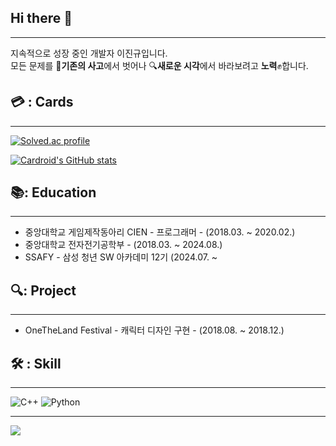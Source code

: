 

## Hi there 👋
---
지속적으로 성장 중인 개발자 이진규입니다.\
모든 문제를 🧠**기존의 사고**에서 벗어나 🔍**새로운 시각**에서 바라보려고 **노력**✊합니다.

<tr>
<td align="center" colspan="2">


## 💳 : Cards 
---
</td>
</tr>
<tr>
<td align="center" valign="top" width="58%">
  
[![Solved.ac profile](http://mazassumnida.wtf/api/v2/generate_badge?boj=wlsrb22222)](https://solved.ac/profile/wlsrb22222/solved)
  
</td>
<td align="center" valign="top" width="42%">
  
[![Cardroid's GitHub stats](https://github-readme-stats.vercel.app/api?username=LEEJJingyu&count_private=true&show_icons=true&theme=radical)](https://github.com/LEEJJingyu)

</td>
</tr>
</td>

## 📚: Education
---
- 중앙대학교 게임제작동아리 CIEN - 프로그래머 - (2018.03. ~ 2020.02.)
- 중앙대학교 전자전기공학부 - (2018.03. ~ 2024.08.)
- SSAFY - 삼성 청년 SW 아카데미 12기 (2024.07. ~

## 🔍: Project
---
- OneTheLand Festival - 캐릭터 디자인 구현 - (2018.08. ~ 2018.12.)

## 🛠 : Skill
---
![C++](https://img.shields.io/badge/c++-%2300599C.svg?style=for-the-badge&logo=c%2B%2B&logoColor=white)
![Python](https://img.shields.io/badge/python-3670A0?style=for-the-badge&logo=python&logoColor=ffdd54)

  
---
<a href="https://github.com/LEEJJingyu"><img src="https://hits.seeyoufarm.com/api/count/incr/badge.svg?url=https%3A%2F%2Fgithub.com%2FLEEJJingyu&count_bg=%2379C83D&title_bg=%23555555&icon=&icon_color=%23E7E7E7&title=Profile+views&edge_flat=true"/></a>
